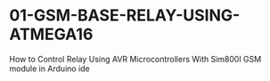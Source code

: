 # 01-GSM-BASE-RELAY-USING-ATMEGA16
How to Control Relay Using AVR Microcontrollers With Sim800l GSM module in Arduino ide
